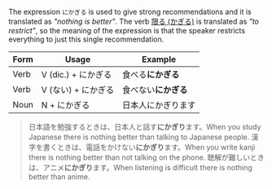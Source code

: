 The expression `にかぎる` is used to give strong recommendations and it is translated as *"nothing is better"*. The verb [限る (かぎる)](w1264640) is translated as *"to restrict"*, so the meaning of the expression is that the speaker restricts everything to just this single recommendation.

|Form|Usage|Example|
|-|-|-|
|Verb|V (dic.) + にかぎる|食べる**にかぎる**|
|Verb|V (ない) + にかぎる|食べない**にかぎる**|
|Noun|N + にかぎる|日本人にかぎります|

>日本語を勉強するときは、日本人と話す**にかぎり**ます。When you study Japanese there is nothing better than talking to Japanese people.
>漢字を書くときは、電話をかけない**にかぎり**ます。When you write kanji there is nothing better than not talking on the phone.
>聴解が難しいときは、アニメ**にかぎり**ます。When listening is difficult there is nothing better than anime.